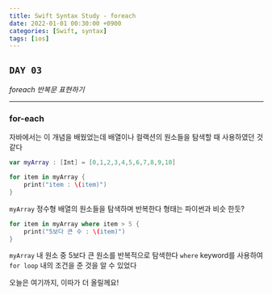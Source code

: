 ```yaml
---
title: Swift Syntax Study - foreach
date: 2022-01-01 00:30:00 +0900
categories: [Swift, syntax]
tags: [ios]
---
```


## `DAY 03`

*foreach 반복문 표현하기*

---

### for-each

자바에서는 이 개념을 배웠었는데 배열이나 컬랙션의 원소들을 탐색할 때 사용하였던 것 같다

```swift
var myArray : [Int] = [0,1,2,3,4,5,6,7,8,9,10]

for item in myArray {
    print("item : \(item)")
}
```

`myArray` 정수형 배열의 원소들을 탐색하며 반복한다
형태는 파이썬과 비슷 한듯?

```swift
for item in myArray where item > 5 {
    print("5보다 큰 수 : \(item)")
}
```

`myArray` 내 원소 중 5보다 큰 원소를 반복적으로 탐색한다
`where` keyword를 사용하여 `for loop` 내의 조건을 준 것을 알 수 있었다

오늘은 여기까지, 이따가 더 올릴께요!